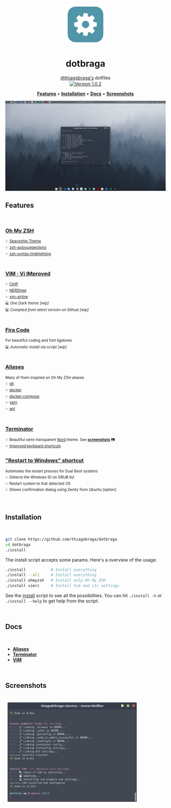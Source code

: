 <p align="center">
  <img src="./images/icons/config-icon.png" width="128" />
</p>

<h1 align="center">dotbraga</h1>

<p align="center">
  <a href="https://github.com/thiagobraga">@thiagobraga's</a> dotfiles<br>
  <a href="https://raw.githubusercontent.com/thiagobraga/todoist-userstyles/master/theme.user.css"><img src="https://img.shields.io/badge/version-1.0.2-929faf.svg" align="center" alt="Version 1.0.2"></a>
</p>

<p align="center">
  <b><a href="#features">Features</a></b> • 
  <b><a href="#installation">Installation</a></b> • 
  <b><a href="#docs">Docs</a></b> • 
  <b><a href="#screenshots">Screenshots</a></b>
</p>

<p align="center">
  <img src="./images/screenshots/dotbraga_ubuntu_2020-04-06_00.18.png" width="600" />
</p>

## Features

<br>

### [Oh My ZSH](https://ohmyz.sh)  
<sup>✨ [Spaceship Theme](https://denysdovhan.com/spaceship-prompt)</sup>  
<sup>✨ [zsh-autosuggestions](https://github.com/zsh-users/zsh-autosuggestions)</sup>  
<sup>✨ [zsh-syntax-highlighting](https://github.com/zsh-users/zsh-syntax-highlighting)</sup>  
<br>
### [VIM · Vi IMproved](https://www.vim.org)  
<sup>✨ [CtrlP](https://kien.github.io/ctrlp.vim)</sup>  
<sup>✨ [NERDtree](https://github.com/preservim/nerdtree)</sup>  
<sup>✨ [vim-airline](https://github.com/vim-airline/vim-airline)</sup>  
<sup>💻 _One Dark theme [wip]_</sup>  
<sup>💻 _Compiled from latest version on Github [wip]_</sup>  
<br>
### [Fira Code]()  
<sup>For beautiful coding and font ligatures</sup>  
<sup>💻 _Automatic install via script [wip]_</sup>  
<br>
### [Aliases](./docs/aliases.md)  
<sup>Many of them inspired on Oh My ZSH aliases</sup>  
<sup>✨ [git](./docs/aliases.md#git)</sup>  
<sup>✨ [docker](./docs/aliases.md#docker)</sup>  
<sup>✨ [docker-compose](./docs/aliases.md#docker-compose)</sup>  
<sup>✨ [yarn](./docs/aliases.md#yarn)</sup>  
<sup>✨ [apt](./docs/aliases.md#apt)</sup>  
<br>
### [Terminator](./docs/terminator.md)  
<sup>✨ Beautiful semi-transparent [Nord](https://www.nordtheme.com) theme. See [**screenshots**](#screenshots) 📷</sup>  
<sup>✨ [Improved keyboard shortcuts](./docs/terminator.md#color-palette)</sup>

### ["Restart to Windows" shortcut](./src/dual-boot/windows.sh)
<sup>Automates the restart process for Dual Boot systems</sup>  
<sup>✨ Detects the Windows ID on GRUB list</sup>  
<sup>✨ Restart system to that detected OS</sup>  
<sup>✨ Shows confirmation dialog using Zenity from Ubuntu [option]</sup>

<br>

## Installation

<br>

``` sh
git clone https://github.com/thiagobraga/dotbraga
cd dotbraga
./install
```

The install script accepts some params. Here's a overview of the usage:

``` sh
./install           # Install everything
./install --all     # Install everything
./install ohmyzsh   # Install only Oh My ZSH
./install vimrc     # Install Vim and its settings
```

See the [install](./install) script to see all the possibilities. You can hit `./install -h` or `./install --help` to get help from the script.

<br>

## Docs

<br>

- [**Aliases**](./docs/aliases.md)
- [**Terminator**](./docs/terminator.md)
- [**ViM**](./docs/vim.md)

<br>

## Screenshots

<br>

<img src="./images/screenshots/dotbraga_terminator_2020-04-06_00.21.png" width="420" />
